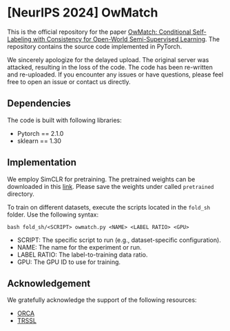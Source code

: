 # [NeurIPS 2024] OwMatch


This is the official repository for the paper [OwMatch: Conditional Self-Labeling with Consistency for Open-World Semi-Supervised Learning](https://arxiv.org/abs/2411.01833). The repository contains the source code implemented in PyTorch.

We sincerely apologize for the delayed upload. The original server was attacked, resulting in the loss of the code. The code has been re-written and re-uploaded. If you encounter any issues or have questions, please feel free to open an issue or contact us directly.


## Dependencies
The code is built with following libraries:

* Pytorch == 2.1.0
* sklearn == 1.30

## Implementation

We employ SimCLR for pretraining. The pretrained weights can be downloaded in this [link](https://drive.google.com/file/d/19tvqJYjqyo9rktr3ULTp_E33IqqPew0D/view). Please save the weights under called `pretrained` directory.

To train on different datasets, execute the scripts located in the `fold_sh` folder. Use the following syntax:
```{bash}
bash fold_sh/<SCRIPT> owmatch.py <NAME> <LABEL RATIO> <GPU>
```
* SCRIPT: The specific script to run (e.g., dataset-specific configuration).
* NAME: The name for the experiment or run.
* LABEL RATIO: The label-to-training data ratio.
* GPU: The GPU ID to use for training.



## Acknowledgement

We gratefully acknowledge the support of the following resources:
* [ORCA](https://github.com/snap-stanford/orca)
* [TRSSL](https://github.com/nayeemrizve/TRSSL)